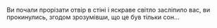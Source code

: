 Ви почали прорізати отвір в стіні і яскраве світло засліпило вас, ви прокинулись, згодом зрозумівши, що це був тільки сон...